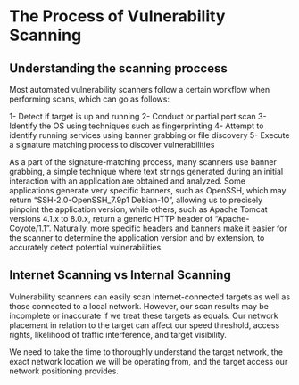 # The Process of Vulnerability Scanning

## Understanding the scanning proccess

Most automated vulnerability scanners follow a certain workflow when performing scans, which can go as follows:

1- Detect if target is up and running
2- Conduct or partial port scan
3- Identify the OS using techniques such as fingerprinting
4- Attempt to identify running services using banner grabbing or file discovery
5- Execute a signature matching process to discover vulnerabilities

As a part of the signature-matching process, many scanners use banner grabbing, a simple technique where text strings generated during an initial interaction with an application are obtained
and analyzed. Some applications generate very specific banners, such as OpenSSH, which may return “SSH-2.0-OpenSSH_7.9p1 Debian-10”, allowing us to precisely pinpoint the application
version, while others, such as Apache Tomcat versions 4.1.x to 8.0.x, return a generic HTTP header of “Apache-Coyote/1.1”. Naturally, more specific headers and banners make it easier for the scanner to determine the application version and by extension, to accurately detect potential vulnerabilities.

## Internet Scanning vs Internal Scanning

Vulnerability scanners can easily scan Internet-connected targets as well as those connected to a local network. However, our scan results may be incomplete or inaccurate if we treat these targets as equals. Our network placement in relation to the target can affect our speed threshold, access rights, likelihood of traffic interference, and target visibility.

We need to take the time to thoroughly understand the target network, the exact network location we will be operating from, and the target access our network positioning provides.
